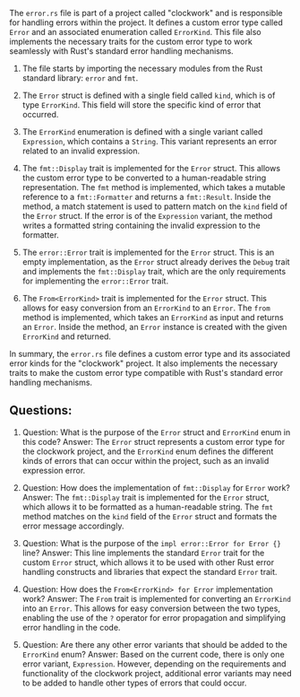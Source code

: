 The `error.rs` file is part of a project called "clockwork" and is responsible for handling errors within the project. It defines a custom error type called `Error` and an associated enumeration called `ErrorKind`. This file also implements the necessary traits for the custom error type to work seamlessly with Rust's standard error handling mechanisms.

1. The file starts by importing the necessary modules from the Rust standard library: `error` and `fmt`.

2. The `Error` struct is defined with a single field called `kind`, which is of type `ErrorKind`. This field will store the specific kind of error that occurred.

3. The `ErrorKind` enumeration is defined with a single variant called `Expression`, which contains a `String`. This variant represents an error related to an invalid expression.

4. The `fmt::Display` trait is implemented for the `Error` struct. This allows the custom error type to be converted to a human-readable string representation. The `fmt` method is implemented, which takes a mutable reference to a `fmt::Formatter` and returns a `fmt::Result`. Inside the method, a match statement is used to pattern match on the `kind` field of the `Error` struct. If the error is of the `Expression` variant, the method writes a formatted string containing the invalid expression to the formatter.

5. The `error::Error` trait is implemented for the `Error` struct. This is an empty implementation, as the `Error` struct already derives the `Debug` trait and implements the `fmt::Display` trait, which are the only requirements for implementing the `error::Error` trait.

6. The `From<ErrorKind>` trait is implemented for the `Error` struct. This allows for easy conversion from an `ErrorKind` to an `Error`. The `from` method is implemented, which takes an `ErrorKind` as input and returns an `Error`. Inside the method, an `Error` instance is created with the given `ErrorKind` and returned.

In summary, the `error.rs` file defines a custom error type and its associated error kinds for the "clockwork" project. It also implements the necessary traits to make the custom error type compatible with Rust's standard error handling mechanisms.
## Questions: 
 1. Question: What is the purpose of the `Error` struct and `ErrorKind` enum in this code?
   Answer: The `Error` struct represents a custom error type for the clockwork project, and the `ErrorKind` enum defines the different kinds of errors that can occur within the project, such as an invalid expression error.

2. Question: How does the implementation of `fmt::Display` for `Error` work?
   Answer: The `fmt::Display` trait is implemented for the `Error` struct, which allows it to be formatted as a human-readable string. The `fmt` method matches on the `kind` field of the `Error` struct and formats the error message accordingly.

3. Question: What is the purpose of the `impl error::Error for Error {}` line?
   Answer: This line implements the standard `Error` trait for the custom `Error` struct, which allows it to be used with other Rust error handling constructs and libraries that expect the standard `Error` trait.

4. Question: How does the `From<ErrorKind> for Error` implementation work?
   Answer: The `From` trait is implemented for converting an `ErrorKind` into an `Error`. This allows for easy conversion between the two types, enabling the use of the `?` operator for error propagation and simplifying error handling in the code.

5. Question: Are there any other error variants that should be added to the `ErrorKind` enum?
   Answer: Based on the current code, there is only one error variant, `Expression`. However, depending on the requirements and functionality of the clockwork project, additional error variants may need to be added to handle other types of errors that could occur.
    